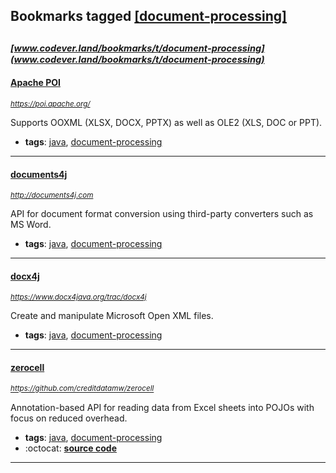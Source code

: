 ## Bookmarks tagged [[document-processing]](https://www.codever.land/search?q=[document-processing])

_<sup><sup>[www.codever.land/bookmarks/t/document-processing](www.codever.land/bookmarks/t/document-processing)</sup></sup>_
---
#### [Apache POI](https://poi.apache.org/)
_<sup>https://poi.apache.org/</sup>_

Supports OOXML (XLSX, DOCX, PPTX) as well as OLE2 (XLS, DOC or PPT).
* **tags**: [java](../tagged/java.md), [document-processing](../tagged/document-processing.md)
---
#### [documents4j](http://documents4j.com)
_<sup>http://documents4j.com</sup>_

API for document format conversion using third-party converters such as MS Word.
* **tags**: [java](../tagged/java.md), [document-processing](../tagged/document-processing.md)
---
#### [docx4j](https://www.docx4java.org/trac/docx4j)
_<sup>https://www.docx4java.org/trac/docx4j</sup>_

Create and manipulate Microsoft Open XML files.
* **tags**: [java](../tagged/java.md), [document-processing](../tagged/document-processing.md)
---
#### [zerocell](https://github.com/creditdatamw/zerocell)
_<sup>https://github.com/creditdatamw/zerocell</sup>_

Annotation-based API for reading data from Excel sheets into POJOs with focus on reduced overhead.
* **tags**: [java](../tagged/java.md), [document-processing](../tagged/document-processing.md)
* :octocat: **[source code](https://github.com/creditdatamw/zerocell)**
---
